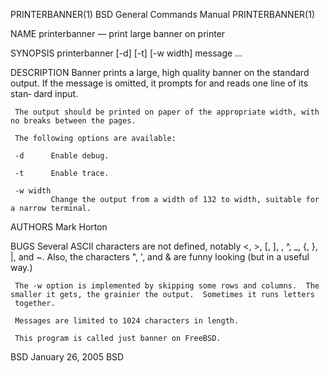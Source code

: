 PRINTERBANNER(1)                                            BSD General Commands Manual                                           PRINTERBANNER(1)

NAME
     printerbanner — print large banner on printer

SYNOPSIS
     printerbanner [-d] [-t] [-w width] message ...

DESCRIPTION
     Banner prints a large, high quality banner on the standard output.  If the message is omitted, it prompts for and reads one line of its stan‐
     dard input.

     The output should be printed on paper of the appropriate width, with no breaks between the pages.

     The following options are available:

     -d      Enable debug.

     -t      Enable trace.

     -w width
             Change the output from a width of 132 to width, suitable for a narrow terminal.

AUTHORS
     Mark Horton

BUGS
     Several ASCII characters are not defined, notably <, >, [, ], \, ^, _, {, }, |, and ~.  Also, the characters ", ', and & are funny looking
     (but in a useful way.)

     The -w option is implemented by skipping some rows and columns.  The smaller it gets, the grainier the output.  Sometimes it runs letters
     together.

     Messages are limited to 1024 characters in length.

     This program is called just banner on FreeBSD.

BSD                                                              January 26, 2005                                                              BSD
